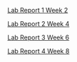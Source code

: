 [Lab Report 1 Week 2](https://nickazp.github.io/cse15l-lab-reports/lab-report-1-week-2.html)

[Lab Report 2 Week 4](https://nickazp.github.io/cse15l-lab-reports/lab-report-2-week-4.html)

[Lab Report 3 Week 6](https://nickazp.github.io/cse15l-lab-reports/lab-report-3-week-6.html)

[Lab Report 4 Week 8](https://nickazp.github.io/cse15l-lab-reports/lab-report-4-week-8.html)
